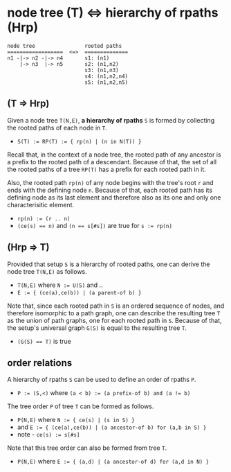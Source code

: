 
<!-- ======================================================================= -->
# node tree (T) <=> hierarchy of rpaths (Hrp)

```
node tree                rooted paths
==================  <=>  ==============
n1 -|-> n2 -|-> n4       s1: (n1)
    |-> n3  |-> n5       s2: (n1,n2)
                         s3: (n1,n3)
                         s4: (n1,n2,n4)
                         s5: (n1,n2,n5)
```

<!-- ======================================================================= -->
## (T => Hrp)

Given a node tree `T(N,E)`, **a hierarchy of rpaths** `S` is formed by
collecting the rooted paths of each node in `T`.

* `S(T) := RP(T) := { rp(n) | (n in N(T)) }`

Recall that, in the context of a node tree, the rooted path of any ancestor is
a prefix to the rooted path of a descendant. Because of that, the set of all
the rooted paths of a tree `RP(T)` has a prefix for each rooted path in it.

Also, the rooted path `rp(n)` of any node begins with the tree's root `r` and
ends with the defining node `n`. Because of that, each rooted path has its
defining node as its last element and therefore also as its one and only one
characterisitic element.

* `rp(n) := (r .. n)`
* `(ce(s) == n)` and `(n == s[#s])` are true for `s := rp(n)`

<!-- ======================================================================= -->
## (Hrp => T)

Provided that setup `S` is a hierarchy of rooted paths,
one can derive the node tree `T(N,E)` as follows.

* `T(N,E)` where `N := U(S)` and ..
* `E := { (ce(a),ce(b)) | (a parent-of b) }`

Note that, since each rooted path in `S` is an ordered sequence of nodes, and
therefore isomorphic to a path graph, one can describe the resulting tree `T`
as the union of path graphs, one for each rooted path in `S`. Because of that,
the setup's universal graph `G(S)` is equal to the resulting tree `T`.

* `(G(S) == T)` is true

<!-- ======================================================================= -->
## order relations

A hierarchy of rpaths `S` can be used to define an order of rpaths `P`.

* `P := (S,<)` where `(a < b) := (a prefix-of b) and (a != b)`

The tree order `P` of tree `T` can be formed as follows.

* `P(N,E)` where `N := { ce(s) | (s in S) }`
* and `E := { (ce(a),ce(b)) | (a ancestor-of b) for (a,b in S) }`
* note - `ce(s) := s[#s]`

Note that this tree order can also be formed from tree `T`.

* `P(N,E)` where `E := { (a,d) | (a ancestor-of d) for (a,d in N) }`
